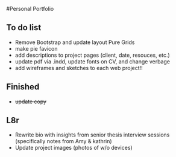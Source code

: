 #Personal Portfolio

## To do list

- Remove Bootstrap and update layout Pure Grids
- make pie favicon
- add descriptions to project pages (client, date, resouces, etc.)
- update pdf via .indd, update fonts on CV, and change verbage
- add wireframes and sketches to each web project!!

## Finished
- ~~update copy~~

## L8r

- Rewrite bio with insights from senior thesis interview sessions (specifically notes from Amy & kathrin)
- Update project images (photos of w/o devices)

